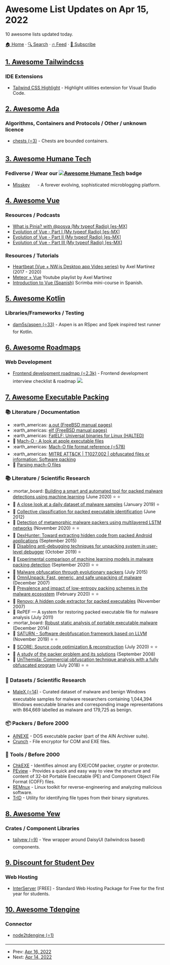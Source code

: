 # Awesome List Updates on Apr 15, 2022

10 awesome lists updated today.

[🏠 Home](/README.md) · [🔍 Search](https://test.trackawesomelist.com/search/) · [🔥 Feed](https://test.trackawesomelist.com/feed.xml) · [📮 Subscribe](https://trackawesomelist.us17.list-manage.com/subscribe?u=d2f0117aa829c83a63ec63c2f&id=36a103854c)



## [1. Awesome Tailwindcss](/content/aniftyco/awesome-tailwindcss/README.md)

### IDE Extensions

*   [Tailwind CSS Highlight](https://marketplace.visualstudio.com/items?itemName=ellreka.tailwindcss-highlight) - Highlight utilities extension for Visual Studio Code.

## [2. Awesome Ada](/content/ohenley/awesome-ada/README.md)

### Algorithms, Containers and Protocols / Other / unknown licence

*   [chests (⭐3)](https://github.com/JeremyGrosser/chests) - Chests are bounded containers.

## [3. Awesome Humane Tech](/content/humanetech-community/awesome-humane-tech/README.md)

### Fediverse / Wear our   [![Awesome Humane Tech](https://raw.githubusercontent.com/humanetech-community/awesome-humane-tech/main/humane-tech-badge.svg?sanitize=true)](https://github.com/humanetech-community/awesome-humane-tech)   badge

*   [Misskey](https://misskey-hub.net/en/) [<img src="https://raw.githubusercontent.com/humanetech-community/awesome-humane-tech/main/logo/github.svg?sanitize=true" width="16"/>](https://github.com/misskey-dev/misskey) - A forever evolving, sophisticated microblogging platform.

## [4. Awesome Vue](/content/vuejs/awesome-vue/README.md)

### Resources / Podcasts

*   [What is Pinia? with @posva (My typeof Radio) \[es-MX\]](https://www.mytypeof.dev/1190693/9610327-que-es-pinia-con-posva)
*   [Evolution of Vue - Part I (My typeof Radio) \[es-MX\]](https://www.mytypeof.dev/1190693/7055926-evolucion-de-vue-parte-i)
*   [Evolution of Vue - Part II (My typeof Radio) \[es-MX\]](https://www.mytypeof.dev/1190693/7068499-evolucion-de-vue-parte-ii)
*   [Evolution of Vue - Part III (My typeof Radio) \[es-MX\]](https://www.mytypeof.dev/1190693/7136740-evolucion-de-vue-parte-iii)

### Resources / Tutorials

*   [Heartbeat (Vue + NW.js Desktop app Video series)](https://goo.gl/8p3msR) by Axel Martínez (2017 - 2020)
*   [Meteor + Vue](https://www.youtube.com/playlist?list=PLmJs3lfUmCdS8W27OoWj3uGDP6g4ypNyw) Youtube playlist by Axel Martínez
*   [Introduction to Vue (Spanish)](https://scrimba.com/playlist/pDzVxUd) Scrimba mini-course in Spanish.

## [5. Awesome Kotlin](/content/KotlinBy/awesome-kotlin/README.md)

### Libraries/Frameworks / Testing

*   [dam5s/aspen (⭐33)](https://github.com/dam5s/aspen) - Aspen is an RSpec and Spek inspired test runner for Kotlin.

## [6. Awesome Roadmaps](/content/liuchong/awesome-roadmaps/README.md)

### Web Development

*   [Frontend development roadmap (⭐2.3k)](https://github.com/sadanandpai/frontend-learning-kit/blob/main/2022_FE_roadmap.pdf) - Frontend development interview checklist & roadmap [<img src="https://img.shields.io/badge/Roadmap-2022-green.svg">](https://github.com/kamranahmedse/developer-roadmap/blob/main/2022_FE_roadmap.pdf).

## [7. Awesome Executable Packing](/content/packing-box/awesome-executable-packing/README.md)

### :books: Literature / Documentation

*   :earth\_americas: [a.out (FreeBSD manual pages)](https://www.freebsd.org/cgi/man.cgi?a.out\(5\))
*   :earth\_americas: [elf (FreeBSD manual pages)](https://www.freebsd.org/cgi/man.cgi?elf\(5\))
*   :earth\_americas: [FatELF: Universal binaries for Linux (HALTED)](https://icculus.org/fatelf)
*   :pushpin: [Mach-O - A look at apple executable files](https://redmaple.tech/blogs/macho-files)
*   :earth\_americas: [Mach-O file format reference (⭐578)](https://github.com/aidansteele/osx-abi-macho-file-format-reference)
*   :earth\_americas: [MITRE ATT\&CK | T1027.002 | obfuscated files or information: Software packing](https://attack.mitre.org/techniques/T1027/002)
*   :pushpin: [Parsing mach-O files](https://lowlevelbits.org/parsing-mach-o-files)

### :books: Literature / Scientific Research

*   :mortar\_board: [Building a smart and automated tool for packed malware detections using machine learning](https://dial.uclouvain.be/memoire/ucl/en/object/thesis%3A25193) (June 2020)  :star: :star:
*   :newspaper: [A close look at a daily dataset of malware samples](https://doi.org/10.1145/3291061) (January 2019)  :star:
*   :notebook: [Collective classification for packed executable identification](https://doi.org/10.1145/2030376.2030379) (June 2012)
*   :notebook: [Detection of metamorphic malware packers using multilayered LSTM networks](https://www.springerprofessional.de/en/detection-of-metamorphic-malware-packers-using-multilayered-lstm/18635334) (November 2020)  :star: :star:
*   :notebook: [DexHunter: Toward extracting hidden code from packed Android applications](https://link.springer.com/chapter/10.1007/978-3-319-24177-7_15) (September 2015)
*   :notebook: [Disabling anti-debugging techniques for unpacking system in user-level debugger](https://ieeexplore.ieee.org/document/8939719) (October 2019)  :star:
*   :notebook: [Experimental comparison of machine learning models in malware packing detection](https://ieeexplore.ieee.org/document/9237007) (September 2020)  :star: :star:
*   :notebook: [Malware obfuscation through evolutionary packers](https://doi.org/10.1145/2739482.2764940) (July 2015)
*   :notebook: [OmniUnpack: Fast, generic, and safe unpacking of malware](https://ieeexplore.ieee.org/document/4413009) (December 2007)
*   :notebook: [Prevalence and impact of low-entropy packing schemes in the malware ecosystem](https://www.ndss-symposium.org/wp-content/uploads/2020/02/24297.pdf) (February 2020)  :star: :star:
*   :notebook: [Renovo: A hidden code extractor for packed executables](https://dl.acm.org/doi/10.1145/1314389.1314399) (November 2007)
*   :notebook: RePEF — A system for restoring packed executable file for malware analysis (July 2011)
*   :mortar\_board: [Robust static analysis of portable executable malware](https://repo.zenk-security.com/Virus-Infections-Detections-Preventions/Robust%20Static%20Analysis%20ofPortable%20ExecutableMalware.pdf) (December 2014)
*   :notebook: [SATURN - Software deobfuscation framework based on LLVM](https://doi.org/10.1145/3338503.3357721) (November 2019)  :star: :star:
*   :newspaper: [SCORE: Source code optimization & reconstruction](https://ieeexplore.ieee.org/document/9139493) (July 2020)  :star: :star:
*   :notebook: [A study of the packer problem and its solutions](https://link.springer.com/chapter/10.1007/978-3-540-87403-4_6) (September 2008)
*   :newspaper: [UnThemida: Commercial obfuscation technique analysis with a fully obfuscated program](https://onlinelibrary.wiley.com/doi/abs/10.1002/spe.2622) (July 2018)  :star: :star:

### :bookmark_tabs: Datasets / Scientific Research

*   [MaleX (⭐14)](https://github.com/Mayachitra-Inc/MaleX) - Curated dataset of malware and benign Windows executable samples for malware researchers containing 1,044,394 Windows executable binaries and corresponding image representations with 864,669 labelled as malware and 179,725 as benign.

### :package: Packers / Before 2000

*   [AINEXE](https://defacto2.net/f/a520164?packer=ainexe) - DOS executable packer (part of the AIN Archiver suite).
*   [Crunch](https://defacto2.net/f/a520164?packer=crunch) - File encryptor for COM and EXE files.

### :wrench: Tools / Before 2000

*   [ChkEXE](https://defacto2.net/f/a91dea6?dosmachine=svga\&dosspeed=max) - Identifies almost any EXE/COM packer, crypter or protector.
*   [PEview](http://wjradburn.com/software) - Provides a quick and easy way to view the structure and content of 32-bit Portable Executable (PE) and Component Object File Format (COFF) files.
*   [REMnux](https://remnux.org) - Linux toolkit for reverse-engineering and analyzing malicious software.
*   [TrID](https://mark0.net/soft-trid-e.html) - Utility for identifying file types from their binary signatures.

## [8. Awesome Yew](/content/jetli/awesome-yew/README.md)

### Crates / Component Libraries

*   [tailyew (⭐9)](https://github.com/fuzzycloud/tailyew) - Yew wrapper around DaisyUI (tailwindcss based) components.

## [9. Discount for Student Dev](/content/AchoArnold/discount-for-student-dev/README.md)

### Web Hosting

*   [InterServer](https://www.interserver.net/webhosting/student-webhosting.html/) \[FREE] - Standard Web Hosting Package for Free for the first year for students.

## [10. Awesome Tdengine](/content/taosdata/awesome-tdengine/README.md)

### Connector

*   [node2tdengine (⭐1)](https://github.com/machine-w/node2tdengine)

---

- Prev: [Apr 16, 2022](/content/2022/04/16/README.md)
- Next: [Apr 14, 2022](/content/2022/04/14/README.md)